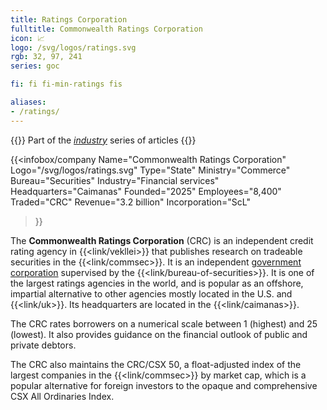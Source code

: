 ```yaml
---
title: Ratings Corporation
fulltitle: Commonwealth Ratings Corporation
icon: 📈
logo: /svg/logos/ratings.svg
rgb: 32, 97, 241
series: goc

fi: fi fi-min-ratings fis

aliases:
- /ratings/
---
```

{{<note series>}}
 Part of the *[industry](/industry/)* series of articles
{{</note>}}

{{<infobox/company
	 Name="Commonwealth Ratings Corporation"
	 Logo="/svg/logos/ratings.svg"
	 Type="State"
	 Ministry="Commerce"
	 Bureau="Securities"
	 Industry="Financial services"
	 Headquarters="Caimanas"
	 Founded="2025"
	 Employees="8,400"
	 Traded="CRC"
	 Revenue="3.2 billion"
	 Incorporation="ScL"
 >}}

The <span class="fi fi-min-ratings fis"></span> **Commonwealth Ratings Corporation** (CRC) is an independent credit rating agency in {{<link/vekllei>}} that publishes research on tradeable securities in the {{<link/commsec>}}. It is an independent [government corporation](/state-industry/) supervised by the {{<link/bureau-of-securities>}}. It is one of the largest ratings agencies in the world, and is popular as an offshore, impartial alternative to other agencies mostly located in the U.S. and {{<link/uk>}}. Its headquarters are located in the {{<link/caimanas>}}.

The CRC rates borrowers on a numerical scale between 1 (highest) and 25 (lowest). It also provides guidance on the financial outlook of public and private debtors.

The CRC also maintains the CRC/CSX 50, a float-adjusted index of the largest companies in the {{<link/commsec>}} by market cap, which is a popular alternative for foreign investors to the opaque and comprehensive CSX All Ordinaries Index.

